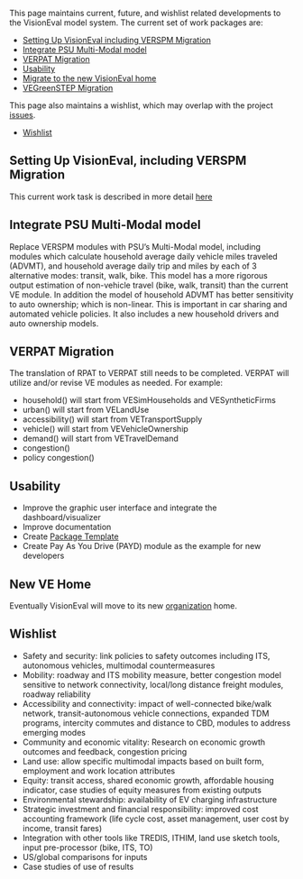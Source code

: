 This page maintains current, future, and wishlist related developments to the VisionEval model system.  The current set of work packages are:
  - [Setting Up VisionEval including VERSPM Migration](#setting-up-visioneval-including-verspm-migration) 
  - [Integrate PSU Multi-Modal model](#integrate-psu-multi-modal-model)
  - [VERPAT Migration](#verpat-migration)
  - [Usability](#usability)
  - [Migrate to the new VisionEval home](#new-ve-home)
  - [VEGreenSTEP Migration](#upcoming)

This page also maintains a wishlist, which may overlap with the project [issues](https://github.com/gregorbj/VisionEval/issues).
  - [Wishlist](#wishlist)

## Setting Up VisionEval, including VERSPM Migration
This current work task is described in more detail [here](Modules-and-Packages)

## Integrate PSU Multi-Modal model
Replace VERSPM modules with PSU’s Multi-Modal model, including modules which calculate household average daily vehicle miles traveled (ADVMT), and household average daily trip and miles by each of 3 alternative modes: transit, walk, bike.  This model has a more rigorous output estimation of non-vehicle  travel (bike, walk, transit) than the current VE module. In addition the model of household ADVMT has better sensitivity to auto ownership; which is non-linear. This is important in car sharing and automated vehicle policies. It also includes a new household drivers and auto ownership models.

## VERPAT Migration 
The translation of RPAT to VERPAT still needs to be completed.  VERPAT will utilize and/or revise VE modules as needed.  For example:

  - household() will start from VESimHouseholds and VESyntheticFirms
  - urban() will start from VELandUse
  - accessibility() will start from VETransportSupply
  - vehicle() will start from VEVehicleOwnership
  - demand() will start from VETravelDemand
  - congestion() 
  - policy congestion()

## Usability
* Improve the graphic user interface and integrate the dashboard/visualizer
* Improve documentation
* Create [Package Template](https://github.com/gregorbj/VisionEval/issues/128)
* Create Pay As You Drive (PAYD) module as the example for new developers

## New VE Home
Eventually VisionEval will move to its new [organization](https://github.com/VisionEval) home.

## Wishlist
* Safety and security: link policies to safety outcomes including ITS, autonomous vehicles, multimodal countermeasures
* Mobility: roadway and ITS mobility measure, better congestion model sensitive to network connectivity, local/long distance freight modules, roadway reliability 
* Accessibility and connectivity: impact of well-connected bike/walk network, transit-autonomous vehicle connections, expanded TDM programs, intercity commutes and distance to CBD, modules to address emerging modes
* Community and economic vitality: Research on economic growth outcomes and feedback, congestion pricing
* Land use: allow specific multimodal impacts based on built form, employment and work location attributes
* Equity: transit access, shared economic growth, affordable housing indicator, case studies of equity measures from existing outputs
* Environmental stewardship: availability of EV charging infrastructure
* Strategic investment and financial responsibility: improved cost accounting framework (life cycle cost, asset management, user cost by income, transit fares)
* Integration with other tools like TREDIS, ITHIM, land use sketch tools, input pre-processor (bike, ITS, TO)
* US/global comparisons for inputs
* Case studies of use of results
